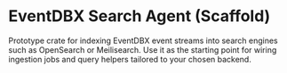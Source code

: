 # EventDBX Search Agent (Scaffold)

Prototype crate for indexing EventDBX event streams into search engines such as
OpenSearch or Meilisearch. Use it as the starting point for wiring ingestion jobs and
query helpers tailored to your chosen backend.
